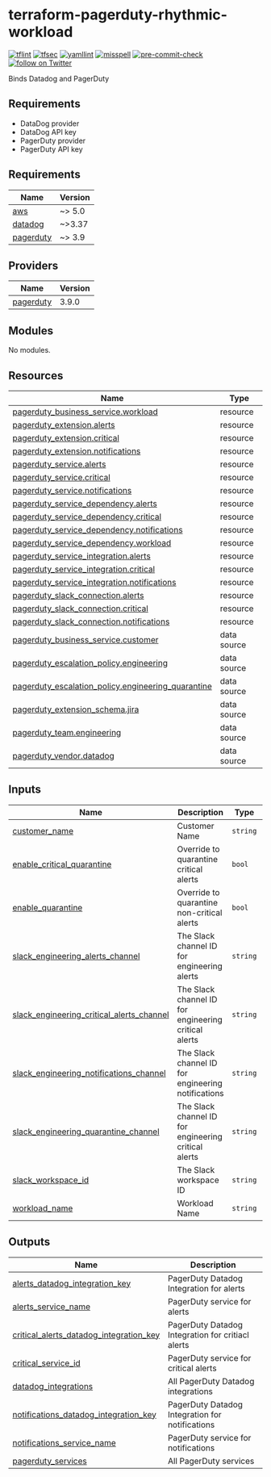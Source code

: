 # terraform-pagerduty-rhythmic-workload
[![tflint](https://github.com/rhythmictech/terraform-pagerduty-rhythmic-workload/workflows/tflint/badge.svg?branch=master&event=push)](https://github.com/rhythmictech/terraform-pagerduty-rhythmic-workload/actions?query=workflow%3Atflint+event%3Apush+branch%3Amaster)
[![tfsec](https://github.com/rhythmictech/terraform-pagerduty-rhythmic-workload/workflows/tfsec/badge.svg?branch=master&event=push)](https://github.com/rhythmictech/terraform-pagerduty-rhythmic-workload/actions?query=workflow%3Atfsec+event%3Apush+branch%3Amaster)
[![yamllint](https://github.com/rhythmictech/terraform-pagerduty-rhythmic-workload/workflows/yamllint/badge.svg?branch=master&event=push)](https://github.com/rhythmictech/terraform-pagerduty-rhythmic-workload/actions?query=workflow%3Ayamllint+event%3Apush+branch%3Amaster)
[![misspell](https://github.com/rhythmictech/terraform-pagerduty-rhythmic-workload/workflows/misspell/badge.svg?branch=master&event=push)](https://github.com/rhythmictech/terraform-pagerduty-rhythmic-workload/actions?query=workflow%3Amisspell+event%3Apush+branch%3Amaster)
[![pre-commit-check](https://github.com/rhythmictech/terraform-pagerduty-rhythmic-workload/workflows/pre-commit-check/badge.svg?branch=master&event=push)](https://github.com/rhythmictech/terraform-pagerduty-rhythmic-workload/actions?query=workflow%3Apre-commit-check+event%3Apush+branch%3Amaster)
<a href="https://twitter.com/intent/follow?screen_name=RhythmicTech"><img src="https://img.shields.io/twitter/follow/RhythmicTech?style=social&logo=twitter" alt="follow on Twitter"></a>

Binds Datadog and PagerDuty

## Requirements
* DataDog provider
* DataDog API key
* PagerDuty provider
* PagerDuty API key

<!-- BEGINNING OF PRE-COMMIT-TERRAFORM DOCS HOOK -->
## Requirements

| Name | Version |
|------|---------|
| <a name="requirement_aws"></a> [aws](#requirement\_aws) | ~> 5.0 |
| <a name="requirement_datadog"></a> [datadog](#requirement\_datadog) | ~>3.37 |
| <a name="requirement_pagerduty"></a> [pagerduty](#requirement\_pagerduty) | ~> 3.9 |

## Providers

| Name | Version |
|------|---------|
| <a name="provider_pagerduty"></a> [pagerduty](#provider\_pagerduty) | 3.9.0 |

## Modules

No modules.

## Resources

| Name | Type |
|------|------|
| [pagerduty_business_service.workload](https://registry.terraform.io/providers/PagerDuty/pagerduty/latest/docs/resources/business_service) | resource |
| [pagerduty_extension.alerts](https://registry.terraform.io/providers/PagerDuty/pagerduty/latest/docs/resources/extension) | resource |
| [pagerduty_extension.critical](https://registry.terraform.io/providers/PagerDuty/pagerduty/latest/docs/resources/extension) | resource |
| [pagerduty_extension.notifications](https://registry.terraform.io/providers/PagerDuty/pagerduty/latest/docs/resources/extension) | resource |
| [pagerduty_service.alerts](https://registry.terraform.io/providers/PagerDuty/pagerduty/latest/docs/resources/service) | resource |
| [pagerduty_service.critical](https://registry.terraform.io/providers/PagerDuty/pagerduty/latest/docs/resources/service) | resource |
| [pagerduty_service.notifications](https://registry.terraform.io/providers/PagerDuty/pagerduty/latest/docs/resources/service) | resource |
| [pagerduty_service_dependency.alerts](https://registry.terraform.io/providers/PagerDuty/pagerduty/latest/docs/resources/service_dependency) | resource |
| [pagerduty_service_dependency.critical](https://registry.terraform.io/providers/PagerDuty/pagerduty/latest/docs/resources/service_dependency) | resource |
| [pagerduty_service_dependency.notifications](https://registry.terraform.io/providers/PagerDuty/pagerduty/latest/docs/resources/service_dependency) | resource |
| [pagerduty_service_dependency.workload](https://registry.terraform.io/providers/PagerDuty/pagerduty/latest/docs/resources/service_dependency) | resource |
| [pagerduty_service_integration.alerts](https://registry.terraform.io/providers/PagerDuty/pagerduty/latest/docs/resources/service_integration) | resource |
| [pagerduty_service_integration.critical](https://registry.terraform.io/providers/PagerDuty/pagerduty/latest/docs/resources/service_integration) | resource |
| [pagerduty_service_integration.notifications](https://registry.terraform.io/providers/PagerDuty/pagerduty/latest/docs/resources/service_integration) | resource |
| [pagerduty_slack_connection.alerts](https://registry.terraform.io/providers/PagerDuty/pagerduty/latest/docs/resources/slack_connection) | resource |
| [pagerduty_slack_connection.critical](https://registry.terraform.io/providers/PagerDuty/pagerduty/latest/docs/resources/slack_connection) | resource |
| [pagerduty_slack_connection.notifications](https://registry.terraform.io/providers/PagerDuty/pagerduty/latest/docs/resources/slack_connection) | resource |
| [pagerduty_business_service.customer](https://registry.terraform.io/providers/PagerDuty/pagerduty/latest/docs/data-sources/business_service) | data source |
| [pagerduty_escalation_policy.engineering](https://registry.terraform.io/providers/PagerDuty/pagerduty/latest/docs/data-sources/escalation_policy) | data source |
| [pagerduty_escalation_policy.engineering_quarantine](https://registry.terraform.io/providers/PagerDuty/pagerduty/latest/docs/data-sources/escalation_policy) | data source |
| [pagerduty_extension_schema.jira](https://registry.terraform.io/providers/PagerDuty/pagerduty/latest/docs/data-sources/extension_schema) | data source |
| [pagerduty_team.engineering](https://registry.terraform.io/providers/PagerDuty/pagerduty/latest/docs/data-sources/team) | data source |
| [pagerduty_vendor.datadog](https://registry.terraform.io/providers/PagerDuty/pagerduty/latest/docs/data-sources/vendor) | data source |

## Inputs

| Name | Description | Type | Default | Required |
|------|-------------|------|---------|:--------:|
| <a name="input_customer_name"></a> [customer\_name](#input\_customer\_name) | Customer Name | `string` | n/a | yes |
| <a name="input_enable_critical_quarantine"></a> [enable\_critical\_quarantine](#input\_enable\_critical\_quarantine) | Override to quarantine critical alerts | `bool` | `true` | no |
| <a name="input_enable_quarantine"></a> [enable\_quarantine](#input\_enable\_quarantine) | Override to quarantine non-critical alerts | `bool` | `false` | no |
| <a name="input_slack_engineering_alerts_channel"></a> [slack\_engineering\_alerts\_channel](#input\_slack\_engineering\_alerts\_channel) | The Slack channel ID for engineering alerts | `string` | n/a | yes |
| <a name="input_slack_engineering_critical_alerts_channel"></a> [slack\_engineering\_critical\_alerts\_channel](#input\_slack\_engineering\_critical\_alerts\_channel) | The Slack channel ID for engineering critical alerts | `string` | n/a | yes |
| <a name="input_slack_engineering_notifications_channel"></a> [slack\_engineering\_notifications\_channel](#input\_slack\_engineering\_notifications\_channel) | The Slack channel ID for engineering notifications | `string` | n/a | yes |
| <a name="input_slack_engineering_quarantine_channel"></a> [slack\_engineering\_quarantine\_channel](#input\_slack\_engineering\_quarantine\_channel) | The Slack channel ID for engineering critical alerts | `string` | n/a | yes |
| <a name="input_slack_workspace_id"></a> [slack\_workspace\_id](#input\_slack\_workspace\_id) | The Slack workspace ID | `string` | n/a | yes |
| <a name="input_workload_name"></a> [workload\_name](#input\_workload\_name) | Workload Name | `string` | n/a | yes |

## Outputs

| Name | Description |
|------|-------------|
| <a name="output_alerts_datadog_integration_key"></a> [alerts\_datadog\_integration\_key](#output\_alerts\_datadog\_integration\_key) | PagerDuty Datadog Integration for alerts |
| <a name="output_alerts_service_name"></a> [alerts\_service\_name](#output\_alerts\_service\_name) | PagerDuty service for alerts |
| <a name="output_critical_alerts_datadog_integration_key"></a> [critical\_alerts\_datadog\_integration\_key](#output\_critical\_alerts\_datadog\_integration\_key) | PagerDuty Datadog Integration for critiacl alerts |
| <a name="output_critical_service_id"></a> [critical\_service\_id](#output\_critical\_service\_id) | PagerDuty service for critical alerts |
| <a name="output_datadog_integrations"></a> [datadog\_integrations](#output\_datadog\_integrations) | All PagerDuty Datadog integrations |
| <a name="output_notifications_datadog_integration_key"></a> [notifications\_datadog\_integration\_key](#output\_notifications\_datadog\_integration\_key) | PagerDuty Datadog Integration for notifications |
| <a name="output_notifications_service_name"></a> [notifications\_service\_name](#output\_notifications\_service\_name) | PagerDuty service for notifications |
| <a name="output_pagerduty_services"></a> [pagerduty\_services](#output\_pagerduty\_services) | All PagerDuty services |
<!-- END OF PRE-COMMIT-TERRAFORM DOCS HOOK -->
